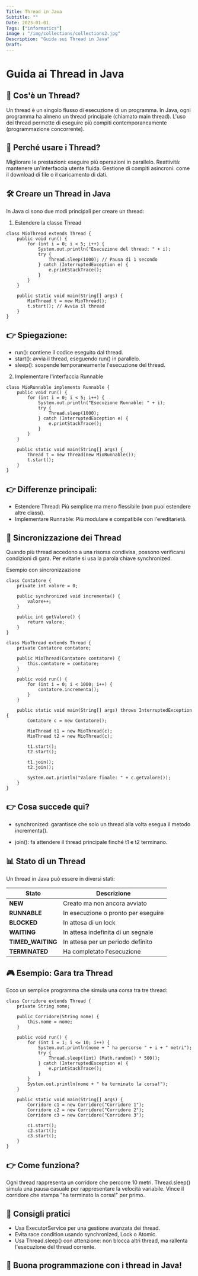 ```yaml
---
Title: Thread in Java
Subtitle: ""
Date: 2023-01-01
Tags: ["informatics"]
image : "/img/collections/collections2.jpg"
Description: "Guida sui Thread in Java"
Draft: 
---
```


# Guida ai Thread in Java

## 🧵 Cos'è un Thread?

Un thread è un singolo flusso di esecuzione di un programma. In Java, ogni programma ha almeno un thread principale (chiamato main thread). L'uso dei thread permette di eseguire più compiti contemporaneamente (programmazione concorrente).

## 📝 Perché usare i Thread?

Migliorare le prestazioni: eseguire più operazioni in parallelo.
Reattività: mantenere un'interfaccia utente fluida.
Gestione di compiti asincroni: come il download di file o il caricamento di dati.

## 🛠️ Creare un Thread in Java

In Java ci sono due modi principali per creare un thread:

1. Estendere la classe Thread

```
class MioThread extends Thread {
    public void run() {
        for (int i = 0; i < 5; i++) {
            System.out.println("Esecuzione del thread: " + i);
            try {
                Thread.sleep(1000); // Pausa di 1 secondo
            } catch (InterruptedException e) {
                e.printStackTrace();
            }
        }
    }

    public static void main(String[] args) {
        MioThread t = new MioThread();
        t.start(); // Avvia il thread
    }
}
```

## 👉 Spiegazione:

- run(): contiene il codice eseguito dal thread.
- start(): avvia il thread, eseguendo run() in parallelo.
- sleep(): sospende temporaneamente l'esecuzione del thread.

2. Implementare l'interfaccia Runnable

```
class MioRunnable implements Runnable {
    public void run() {
        for (int i = 0; i < 5; i++) {
            System.out.println("Esecuzione Runnable: " + i);
            try {
                Thread.sleep(1000);
            } catch (InterruptedException e) {
                e.printStackTrace();
            }
        }
    }

    public static void main(String[] args) {
        Thread t = new Thread(new MioRunnable());
        t.start();
    }
}

```

## 👉 Differenze principali:

- Estendere Thread: Più semplice ma meno flessibile (non puoi estendere altre classi).
- Implementare Runnable: Più modulare e compatibile con l'ereditarietà.

## 🔄 Sincronizzazione dei Thread

Quando più thread accedono a una risorsa condivisa, possono verificarsi condizioni di gara. Per evitarle si usa la parola chiave synchronized.

Esempio con sincronizzazione

```
class Contatore {
    private int valore = 0;

    public synchronized void incrementa() {
        valore++;
    }

    public int getValore() {
        return valore;
    }
}

class MioThread extends Thread {
    private Contatore contatore;

    public MioThread(Contatore contatore) {
        this.contatore = contatore;
    }

    public void run() {
        for (int i = 0; i < 1000; i++) {
            contatore.incrementa();
        }
    }

    public static void main(String[] args) throws InterruptedException {
        Contatore c = new Contatore();

        MioThread t1 = new MioThread(c);
        MioThread t2 = new MioThread(c);

        t1.start();
        t2.start();

        t1.join();
        t2.join();

        System.out.println("Valore finale: " + c.getValore());
    }
}
```

## 👉 Cosa succede qui?

- synchronized: garantisce che solo un thread alla volta esegua il metodo incrementa().

- join(): fa attendere il thread principale finché t1 e t2 terminano.

## 📊 Stato di un Thread

Un thread in Java può essere in diversi stati:

| Stato             | Descrizione                           |
|-------------------|---------------------------------------|
| **NEW**          | Creato ma non ancora avviato          |
| **RUNNABLE**     | In esecuzione o pronto per eseguire   |
| **BLOCKED**      | In attesa di un lock                  |
| **WAITING**      | In attesa indefinita di un segnale    |
| **TIMED_WAITING**| In attesa per un periodo definito     |
| **TERMINATED**   | Ha completato l'esecuzione   



## 🎮 Esempio: Gara tra Thread

Ecco un semplice programma che simula una corsa tra tre thread:

```
class Corridore extends Thread {
    private String nome;

    public Corridore(String nome) {
        this.nome = nome;
    }

    public void run() {
        for (int i = 1; i <= 10; i++) {
            System.out.println(nome + " ha percorso " + i + " metri");
            try {
                Thread.sleep((int) (Math.random() * 500));
            } catch (InterruptedException e) {
                e.printStackTrace();
            }
        }
        System.out.println(nome + " ha terminato la corsa!");
    }

    public static void main(String[] args) {
        Corridore c1 = new Corridore("Corridore 1");
        Corridore c2 = new Corridore("Corridore 2");
        Corridore c3 = new Corridore("Corridore 3");

        c1.start();
        c2.start();
        c3.start();
    }
}
```

## 👉 Come funziona?

Ogni thread rappresenta un corridore che percorre 10 metri.
Thread.sleep() simula una pausa casuale per rappresentare la velocità variabile.
Vince il corridore che stampa "ha terminato la corsa!" per primo.


## 📌 Consigli pratici

- Usa ExecutorService per una gestione avanzata dei thread.
- Evita race condition usando synchronized, Lock o Atomic.
- Usa Thread.sleep() con attenzione: non blocca altri thread, ma rallenta l'esecuzione del thread corrente.


## 🚀 Buona programmazione con i thread in Java!
